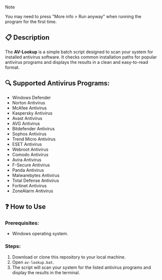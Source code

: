 > [!NOTE]
> You may need to press "More info > Run anyway" when running the program for the first time.

## 📋 Description
The **AV-Lookup** is a simple batch script designed to scan your system for installed antivirus software. It checks common installation paths for popular antivirus programs and displays the results in a clean and easy-to-read format.

## 🔍 Supported Antivirus Programs:
- Windows Defender
- Norton Antivirus
- McAfee Antivirus
- Kaspersky Antivirus
- Avast Antivirus
- AVG Antivirus
- Bitdefender Antivirus
- Sophos Antivirus
- Trend Micro Antivirus
- ESET Antivirus
- Webroot Antivirus
- Comodo Antivirus
- Avira Antivirus
- F-Secure Antivirus
- Panda Antivirus
- Malwarebytes Antivirus
- Total Defense Antivirus
- Fortinet Antivirus
- ZoneAlarm Antivirus

## ❓ How to Use

### Prerequisites:
- Windows operating system.

### Steps:
1. Download or clone this repository to your local machine.
2. Open `av-lookup.bat`.
3. The script will scan your system for the listed antivirus programs and display the results in the terminal.
